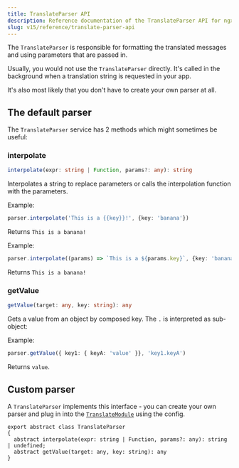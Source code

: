 ```yaml
---
title: TranslateParser API
description: Reference documentation of the TranslateParser API for ngx-translate.
slug: v15/reference/translate-parser-api
---
```


The `TranslateParser` is responsible for formatting the translated messages
and using parameters that are passed in.

Usually, you would not use the `TranslateParser` directly. It's called in the
background when a translation string is requested in your app.

It's also most likely that you don't have to create your own parser at all.

## The default parser

The `TranslateParser` service has 2 methods which might sometimes be useful:

### interpolate

~~~ts
interpolate(expr: string | Function, params?: any): string
~~~

Interpolates a string to replace parameters or calls the interpolation function with the parameters.

Example:

~~~ts
parser.interpolate('This is a {{key}}!', {key: 'banana'})
~~~

Returns `This is a banana!`

Example:

~~~ts
parser.interpolate((params) => `This is a ${params.key}`, {key: 'banana'})
~~~

Returns `This is a banana!`

### getValue

~~~ts
getValue(target: any, key: string): any
~~~

Gets a value from an object by composed key. The `.` is interpreted as sub-object:

Example:

~~~ts
parser.getValue({ key1: { keyA: 'value' }}, 'key1.keyA')
~~~

Returns `value`.

## Custom parser

A `TranslateParser` implements this interface - you can create your
own parser and plug in into the [`TranslateModule`](/v15/reference/translate-module-api) using
the config.

~~~
export abstract class TranslateParser 
{
  abstract interpolate(expr: string | Function, params?: any): string | undefined;
  abstract getValue(target: any, key: string): any
}
~~~
